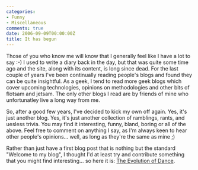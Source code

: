 ```yaml
---
categories:
- Funny
- Miscellaneous
comments: true
date: 2006-09-09T00:00:00Z
title: It has begun
---
```


Those of you who know me will know that I generally feel like I have a lot to say :-) I used to write a diary back in the day, but that was quite some time ago and the site, along with its content, is long since dead. For the last couple of years I've been continually reading people's blogs and found they can be quite insightful. As a geek, I tend to read more geek blogs which cover upcoming technologies, opinions on methodologies and other bits of flotsam and jetsam. The only other blogs I read are by friends of mine who unfortunatley live a long way from me.

So, after a good few years, I've decided to kick my own off again. Yes, it's just another blog. Yes, it's just another collection of ramblings, rants, and uesless trivia. You may find it interesting, funny, bland, boring or all of the above. Feel free to comment on anything I say, as I'm always keen to hear other people's opinions... well, as long as they're the same as mine ;)

Rather than just have a first blog post that is nothing but the standard "Welcome to my blog", I thought I'd at least try and contribute something that you might find interesting... so here it is: <a href="http://www.youtube.com/watch?v=dMH0bHeiRNg" title="The Evolution of Dance" target="_blank">The Evolution of Dance</a>.
